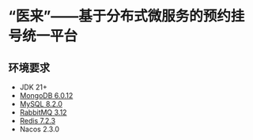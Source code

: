 # “医来”——基于分布式微服务的预约挂号统一平台

## 环境要求

- JDK 21+
- [MongoDB 6.0.12](https://github.com/xftxyz2001/ways/blob/main/Docker安装MongoDB6.0.12.md)
- [MySQL 8.2.0](https://github.com/xftxyz2001/ways/blob/main/Docker安装MySQL8.2.0.md)
- [RabbitMQ 3.12](https://github.com/xftxyz2001/ways/blob/main/Docker安装RabbitMQ3.12.md)
- [Redis 7.2.3](https://github.com/xftxyz2001/ways/blob/main/Docker安装Redis7.2.3.md)
- Nacos 2.3.0
